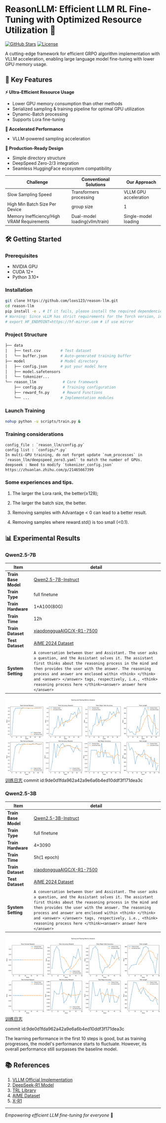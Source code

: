# ReasonLLM: Efficient LLM RL Fine-Tuning with Optimized Resource Utilization 🚀

[![GitHub Stars](https://img.shields.io/github/stars/loxs123/grpo-vllm?style=social)](https://github.com/loxs123/reason-llm)
[![License](https://img.shields.io/badge/License-MIT-blue.svg)](https://opensource.org/licenses/MIT)

A cutting-edge framework for efficient GRPO algorithm implementation with VLLM acceleration, enabling large language model fine-tuning with lower GPU memory usage.

## 🌟 Key Features

**⚡ Ultra-Efficient Resource Usage**
- Lower GPU memory consumption than other methods
- Serialized sampling & training pipeline for optimal GPU utilization
- Dynamic-Batch processing
- Supports Lora fine-tuning

**🚀 Accelerated Performance**
- VLLM-powered sampling acceleration

**🧩 Production-Ready Design**
- Simple directory structure
- DeepSpeed Zero-2/3 integration
- Seamless HuggingFace ecosystem compatibility


| Challenge                  | Conventional Solutions | Our Approach               |
|----------------------------|------------------------|----------------------------|
| Slow Sampling Speed        | Transformers processing   | VLLM GPU acceleration      |
| High Min Batch Size Per Device  | group size   | 1   |
| Memory Inefficiency/High VRAM Requirements | Dual-model loading(vllm/train) | Single-model loading  |

## 🛠️ Getting Started

### Prerequisites
- NVIDIA GPU
- CUDA 12+
- Python 3.10+

### Installation
```bash
git clone https://github.com/loxs123/reason-llm.git
cd reason-llm
pip install -e . # If it fails, please install the required dependencies one by one.
# Warning: Since vLLM has strict requirements for the Torch version, installing it this way may break the original Torch environment. You may need to adjust the `requirements.txt` file as needed.
# export HF_ENDPOINT=https://hf-mirror.com # if use mirror
```

### Project Structure
```bash
├── data
│   ├── test.csv         # Test dataset
│   └── buffer.json      # Auto-generated training buffer
├── model                # Model directory
│   ├── config.json      # put your model here
│   ├── model.safetensors
│   └── tokenizer...
└── reason_llm            # Core framework
    ├── config.py         # Training configuration
    ├── reward_fn.py      # Reward Functions
    └── ...              # Implementation modules
```

### Launch Training

```bash
nohup python -u scripts/train.py &
```
### Training considerations
```plain_text
config_file : `reason_llm/config.py`
config list : `configs/*.py`
In multi-GPU training, do not forget update `num_processes` in `reason_llm/deepspeed_zero3.yaml` to match the number of GPUs.
deepseek : Need to modify `tokenizer_config.json` https://zhuanlan.zhihu.com/p/21465667399
```
### Some experiences and tips.

1. The larger the Lora rank, the better(≥128);

2. The larger the batch size, the better.

3. Removing samples with Advantage < 0 can lead to a better result.

4. Removing samples where reward.std() is too small (<0.1).

## 📊 Experimental Results
### Qwen2.5-7B

| Item            | detail                                         |
|---------------|--------------------------------------------|
| **Train Base Model** | [Qwen2.5-7B-Instruct](https://huggingface.co/Qwen/Qwen2.5-7B-Instruct) |
| **Train Type**  | full finetune                           |
| **Train Hardware** | 1×A100(80G)                          |
| **Train Time**  | 12h                                     |
| **Train Dataset**  | [xiaodongguaAIGC/X-R1-7500](https://huggingface.co/datasets/xiaodongguaAIGC/X-R1-7500) |
| **Test Dataset**  | [AIME 2024 Dataset](https://huggingface.co/datasets/Maxwell-Jia/AIME_2024) |
| **System Setting**  | ```A conversation between User and Assistant. The user asks a question, and the Assistant solves it. The assistant first thinks about the reasoning process in the mind and then provides the user with the answer. The reasoning process and answer are enclosed within <think> </think> and <answer> </answer> tags, respectively, i.e., <think> reasoning process here </think><answer> answer here </answer>``` |

![实验结果](images/metrics_analysis.png)
[训练日志](log/log.out)
commit id:9de0d1fda962a42a9e6a6b4ed10ddf3f171dea3c

### Qwen2.5-3B

| Item            | detail                                         |
|---------------|--------------------------------------------|
| **Train Base Model** | [Qwen2.5-3B-Instruct](https://huggingface.co/Qwen/Qwen2.5-3B-Instruct) |
| **Train Type**  | full finetune                           |
| **Train Hardware** | 4×3090                               |
| **Train Time**  | 5h(1 epoch)                           |
| **Train Dataset**  | [xiaodongguaAIGC/X-R1-7500](https://huggingface.co/datasets/xiaodongguaAIGC/X-R1-7500) |
| **Test Dataset**  | [AIME 2024 Dataset](https://huggingface.co/datasets/Maxwell-Jia/AIME_2024) |
| **System Setting**  | ```A conversation between User and Assistant. The user asks a question, and the Assistant solves it. The assistant first thinks about the reasoning process in the mind and then provides the user with the answer. The reasoning process and answer are enclosed within <think> </think> and <answer> </answer> tags, respectively, i.e., <think> reasoning process here </think><answer> answer here </answer>``` |

![实验结果](images/metrics_analysis_3b.png)
[训练日志](log/log2.out)

commit id:9de0d1fda962a42a9e6a6b4ed10ddf3f171dea3c

The learning performance in the first 10 steps is good, but as training progresses, the model's performance starts to fluctuate. However, its overall performance still surpasses the baseline model.


## 📚 References
1. [VLLM Official Implementation](https://github.com/vllm-project/vllm)
2. [DeepSeek-R1 Model](https://huggingface.co/deepseek-ai/DeepSeek-R1-Distill-Qwen-7B)
3. [TRL Library](https://github.com/huggingface/trl)
4. [AIME Dataset](https://huggingface.co/datasets/di-zhang-fdu/AIME_1983_2024)
5. [X-R1](https://github.com/dhcode-cpp/X-R1)
---

*Empowering efficient LLM fine-tuning for everyone* 🤖
